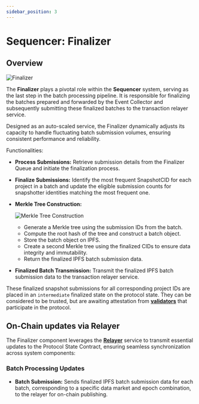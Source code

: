 ```yaml
---
sidebar_position: 3
---
```

# Sequencer: Finalizer

## Overview

![Finalizer](/images/finalizer-architecture.png)

The **Finalizer** plays a pivotal role within the **Sequencer** system, serving as the last step in the batch processing pipeline. It is responsible for finalizing the batches prepared and forwarded by the Event Collector and subsequently submitting these finalized batches to the transaction relayer service.

Designed as an auto-scaled service, the Finalizer dynamically adjusts its capacity to handle fluctuating batch submission volumes, ensuring consistent performance and reliability.

Functionalities:

- **Process Submissions:** Retrieve submission details from the Finalizer Queue and initiate the finalization process.
- **Finalize Submissions:** Identify the most frequent SnapshotCID for each project in a batch and update the eligible submission counts for snapshotter identities matching the most frequent one.
- **Merkle Tree Construction:**

    ![Merkle Tree Construction](/images/merkle-tree.png)
  - Generate a Merkle tree using the submission IDs from the batch.
  - Compute the root hash of the tree and construct a batch object.
  - Store the batch object on IPFS.
  - Create a second Merkle tree using the finalized CIDs to ensure data integrity and immutability.
  - Return the finalized IPFS batch submission data.
- **Finalized Batch Transmission:** Transmit the finalized IPFS batch submission data to the transaction relayer service.

These finalized snapshot submissions for all corresponding project IDs are placed in an `intermediate` finalized state on the protocol state. They can be considered to be trusted, but are awaiting attestation from [**validators**](/docs/Protocol/Protocol_v2/validator.md) that participate in the protocol.

## On-Chain updates via Relayer
The Finalizer component leverages the [**Relayer**](/docs/Protocol/Protocol_v2/relay.md) service to transmit essential updates to the Protocol State Contract, ensuring seamless synchronization across system components:

### Batch Processing Updates
- **Batch Submission:** Sends finalized IPFS batch submission data for each batch, corresponding to a specific data market and epoch combination, to the relayer for on-chain publishing.